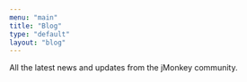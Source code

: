 ```yaml
---
menu: "main"
title: "Blog"
type: "default"
layout: "blog"
---
```


All the latest news and updates from the jMonkey community.